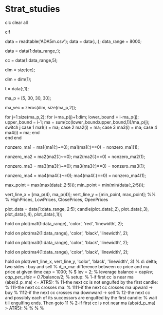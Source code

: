 # Strat_studies
clc
clear all

clf

data = readtable('ADA5m.csv');
data = data{:,:};
data_range = 8000;

data = data(1:data_range,:);

cc = data(1:data_range,5);

dim = size(cc);

dim = dim(1);

t = data(:,1);

ma_p = [5, 30, 30, 30];

ma_vec = zeros(dim, size(ma_p,2));

for j=1:size(ma_p,2);
    for i=ma_p(j)+1:dim;
        lower_bound = i-ma_p(j);
        upper_bound = i-1;
        ma = sum(cc(lower_bound:upper_bound,1))/ma_p(j);   
        switch j
            case 1
                ma1(i) = ma;
            case 2
                ma2(i) = ma;
            case 3
                ma3(i) = ma;
            case 4
                ma4(i) = ma;
        end        
    end
end

nonzero_ma1 = ma1(ma1(:)~=0);
ma1(ma1(:)==0) = nonzero_ma1(1);

nonzero_ma2 = ma2(ma2(:)~=0);
ma2(ma2(:)==0) = nonzero_ma2(1);

nonzero_ma3 = ma3(ma3(:)~=0);
ma3(ma3(:)==0) = nonzero_ma3(1);

nonzero_ma4 = ma4(ma4(:)~=0);
ma4(ma4(:)==0) = nonzero_ma4(1);

max_point = max(max(data(:,2:5)));
min_point = min(min(data(:,2:5)));

vert_line_x = [ma_p(4), ma_p(4)];
vert_line_y = [min_point, max_point];
%%
% HighPrices, LowPrices, ClosePrices, OpenPrices

plot_data = data(1:data_range, 2:5);
candle(plot_data(:,2), plot_data(:,3), plot_data(:,4), plot_data(:,1));

hold on
plot(ma1(1:data_range), 'color', 'red', 'linewidth', 2);

hold on
plot(ma2(1:data_range), 'color', 'black', 'linewidth', 2);

hold on
plot(ma3(1:data_range), 'color', 'black', 'linewidth', 2);

hold on
plot(ma4(1:data_range), 'color', 'black', 'linewidth', 2);

hold on
plot(vert_line_x, vert_line_y, 'color', 'black', 'linewidth', 3)
% d: delta; two sides : buy and sell
% d_p_ma: difference between cc price and ma price at given time
cap = 1000; % $
lev = 2; % leverage
balance = cap*lev;
cap_per_side = 0.7*balance/2; 
% setup:
% 1-if first cc is near ma (abs(d_p_ma) <= ATR5):
%   11-the next cc is not engulfed by the first candle:
%       111-the next cc crosses ma:
%           1111-if the next cc crosses ma upward -> buy
%           1112-if the next cc crosses ma downward -> sell
%   12-the next cc and possibly each of its successors are engulfed by the first candle:
%       wait till engulfing ends. Then goto 11
% 2-if first cc is not near ma (abs(d_p_ma) > ATR5):
%
%
%
%


